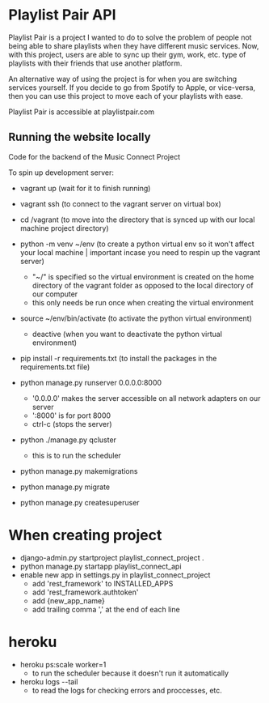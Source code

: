 # Playlist Pair API

Playlist Pair is a project I wanted to do to solve the problem of people not being able to share playlists when they have different music services. Now, with this project, users are able to sync up their gym, work, etc. type of playlists with their friends that use another platform.

An alternative way of using the project is for when you are switching services yourself. If you decide to go from Spotify to Apple, or vice-versa, then you can use this project to move each of your playlists with ease.

Playlist Pair is accessible at playlistpair.com

## Running the website locally

Code for the backend of the Music Connect Project


To spin up development server:
- vagrant up (wait for it to finish running)
- vagrant ssh (to connect to the vagrant server on virtual box)
- cd /vagrant (to move into the directory that is synced up with our local machine project directory)
- python -m venv ~/env (to create a python virtual env so it won't affect your local machine | important incase you need to respin up the vagrant server)
    - "~/" is specified so the virtual environment is created on the home directory of the vagrant folder as opposed to the local directory of our computer
    - this only needs be run once when creating the virtual environment
- source ~/env/bin/activate (to activate the python virtual environment)
    - deactive (when you want to deactivate the python virtual environment)
- pip install -r requirements.txt (to install the packages in the requirements.txt file)
- python manage.py runserver 0.0.0.0:8000
    - '0.0.0.0' makes the server accessible on all network adapters on our server
    - ':8000' is for port 8000
    - ctrl-c (stops the server)
- python ./manage.py qcluster
    - this is to run the scheduler

- python manage.py makemigrations
- python manage.py migrate
- python manage.py createsuperuser


# When creating project

- django-admin.py startproject playlist_connect_project .
- python manage.py startapp playlist_connect_api
- enable new app in settings.py in playlist_connect_project
    - add 'rest_framework' to INSTALLED_APPS
    - add 'rest_framework.authtoken'
    - add {new_app_name}
    - add trailing comma ',' at the end of each line


# heroku

- heroku ps:scale worker=1
    - to run the scheduler because it doesn't run it automatically
- heroku logs --tail
    - to read the logs for checking errors and proccesses, etc.
